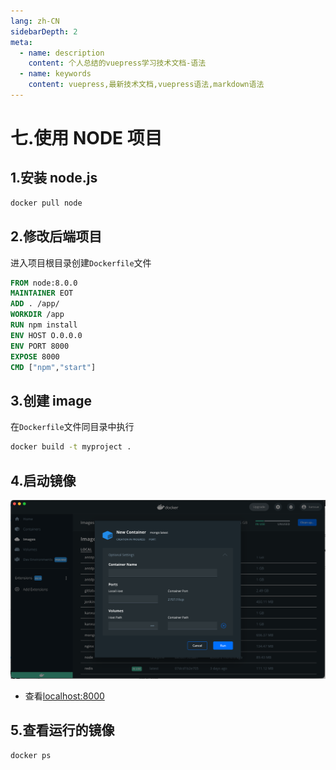 ```yaml
---
lang: zh-CN
sidebarDepth: 2
meta:
  - name: description
    content: 个人总结的vuepress学习技术文档-语法
  - name: keywords
    content: vuepress,最新技术文档,vuepress语法,markdown语法
---
```


# 七.使用 NODE 项目

## 1.安装 node.js

```js
docker pull node
```

## 2.修改后端项目

进入项目根目录创建`Dockerfile`文件

```Dockerfile
FROM node:8.0.0
MAINTAINER EOT
ADD . /app/
WORKDIR /app
RUN npm install
ENV HOST O.0.0.0
ENV PORT 8000
EXPOSE 8000
CMD ["npm","start"]
```

## 3.创建 image

在`Dockerfile`文件同目录中执行

```bash
docker build -t myproject .
```

## 4.启动镜像

![](./2.png)

- 查看[localhost:8000](localhost:8000)

## 5.查看运行的镜像

```bash
docker ps
```
